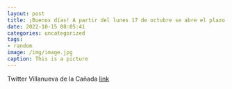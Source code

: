 ```yaml
---
layout: post
title: ¡Buenos días! A partir del lunes 17 de octubre se abre el plazo de inscripción en🧹Escape Room “Viaje a Hogwarts". 22 y 24 de o...
date: 2022-10-15 08:05:41
categories: uncategorized
tags:
- random
image: /img/image.jpg
caption: This is a picture
---
```

Twitter Villanueva de la Cañada [link](https://twitter.com/AytoVDLCanada/status/1580838899462852608)
